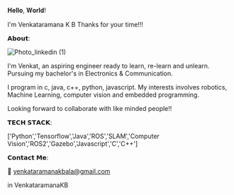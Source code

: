 𝐇𝐞𝐥𝐥𝐨, 𝐖𝐨𝐫𝐥𝐝!

I'm Venkataramana K B
Thanks for your time!!!


𝗔𝗯𝗼𝘂𝘁:

![Photo_linkedin (1)](https://github.com/VenkataramanaKB/VenkataramanaKB/assets/121935454/15034459-c787-4fef-b10a-347467e260dc)


I'm Venkat, an aspiring engineer ready to learn, re-learn and unlearn. Pursuing my bachelor's in Electronics & Communication.

I program in c, java, c++, python, javascript. My interests involves robotics, Machine Learning, computer vision and embedded programming.

Looking forward to collaborate with like minded people!!
   

𝗧𝗘𝗖𝗛 𝗦𝗧𝗔𝗖𝗞:

['Python','Tensorflow','Java','ROS','SLAM','Computer Vision','ROS2','Gazebo','Javascript','C','C++']


𝗖𝗼𝗻𝘁𝗮𝗰𝘁 𝗠𝗲:

📧 venkataramanakbala@gmail.com

in  VenkataramanaKB
